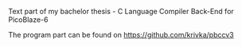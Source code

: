 Text part of my bachelor thesis - C Language Compiler Back-End for PicoBlaze-6

The program part can be found on https://github.com/krivka/pbccv3